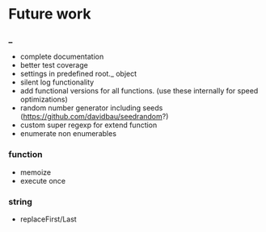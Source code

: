 # Future work

### _

- complete documentation
- better test coverage
- settings in predefined root._ object
- silent log functionality
- add functional versions for all functions. (use these internally for speed optimizations)
- random number generator including seeds (https://github.com/davidbau/seedrandom?)
- custom super regexp for extend function
- enumerate non enumerables

### function
- memoize
- execute once

### string
- replaceFirst/Last





